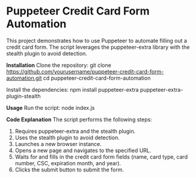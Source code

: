 # Puppeteer Credit Card Form Automation 

This project demonstrates how to use Puppeteer to automate filling out a credit card form. The script leverages the puppeteer-extra library with the stealth plugin to avoid detection.

**Installation**
Clone the repository: git clone https://github.com/yourusername/puppeteer-credit-card-form-automation.git
cd puppeteer-credit-card-form-automation

Install the dependencies: npm install puppeteer-extra puppeteer-extra-plugin-stealth

**Usage**
Run the script: node index.js

**Code Explanation**
The script performs the following steps:

1. Requires puppeteer-extra and the stealth plugin.
2. Uses the stealth plugin to avoid detection.
3. Launches a new browser instance.
4. Opens a new page and navigates to the specified URL.
5. Waits for and fills in the credit card form fields (name, card type, card number, CSC, expiration month, and year).
6. Clicks the submit button to submit the form.
